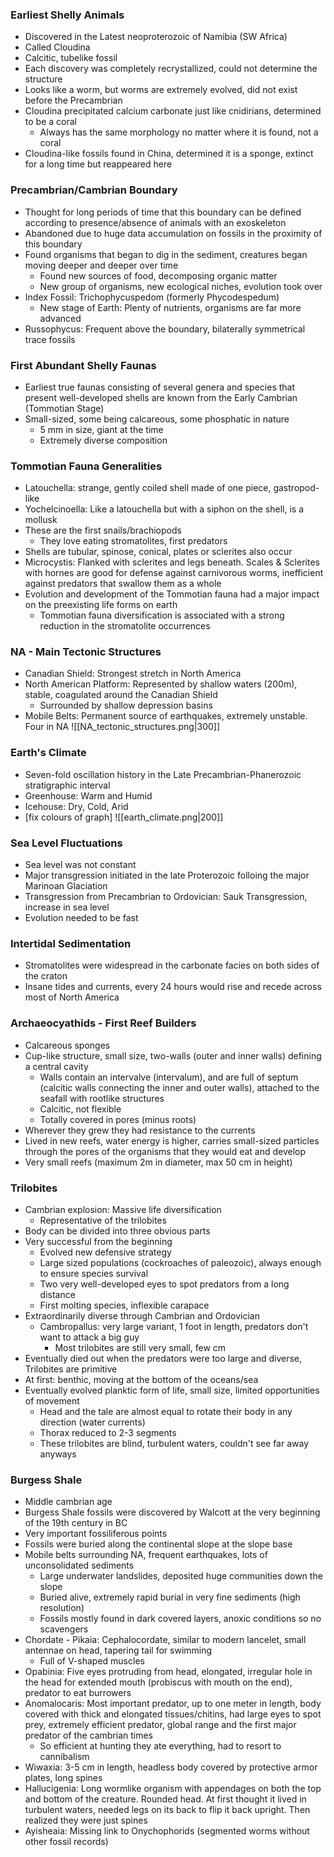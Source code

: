 ### Earliest Shelly Animals
 - Discovered in the Latest neoproterozoic of Namibia (SW Africa)
 - Called Cloudina
 - Calcitic, tubelike fossil
 - Each discovery was completely recrystallized, could not determine the structure
 - Looks like a worm, but worms are extremely evolved, did not exist before the Precambrian
 - Cloudina precipitated calcium carbonate just like cnidirians, determined to be a coral
	 - Always has the same morphology no matter where it is found, not a coral
 - Cloudina-like fossils found in China, determined it is a sponge, extinct for a long time but reappeared here

### Precambrian/Cambrian Boundary
 - Thought for long periods of time that this boundary can be defined according to presence/absence of animals with an exoskeleton
 - Abandoned due to huge data accumulation on fossils in the proximity of this boundary
 - Found organisms that began to dig in the sediment, creatures began moving deeper and deeper over time
	 - Found new sources of food, decomposing organic matter
	 - New group of organisms, new ecological niches, evolution took over
 - Index Fossil: Trichophycuspedom (formerly Phycodespedum)
	 - New stage of Earth: Plenty of nutrients, organisms are far more advanced
 - Russophycus: Frequent above the boundary, bilaterally symmetrical trace fossils

### First Abundant Shelly Faunas
 - Earliest true faunas consisting of several genera and species that present well-developed shells are known from the Early Cambrian (Tommotian Stage)
 - Small-sized, some being calcareous, some phosphatic in nature
	 - 5 mm in size, giant at the time
	 - Extremely diverse composition

### Tommotian Fauna Generalities
 - Latouchella: strange, gently coiled shell made of one piece, gastropod-like
 - Yochelcinoella: Like a latouchella but with a siphon on the shell, is a mollusk
 - These are the first snails/brachiopods
	 - They love eating stromatolites, first predators
 - Shells are tubular, spinose, conical, plates or sclerites also occur
 - Microcystis: Flanked with sclerites and legs beneath. Scales & Sclerites with hornes are good for defense against carnivorous worms, inefficient against predators that swallow them as a whole
 - Evolution and development of the Tommotian fauna had a major impact on the preexisting life forms on earth
	 - Tommotian fauna diversification is associated with a strong reduction in the stromatolite occurrences

### NA - Main Tectonic Structures
 - Canadian Shield: Strongest stretch in North America
 - North American Platform: Represented by shallow waters (200m), stable, coagulated around the Canadian Shield
	 - Surrounded by shallow depression basins
 - Mobile Belts: Permanent source of earthquakes, extremely unstable. Four in NA
![[NA_tectonic_structures.png|300]]

### Earth's Climate
 - Seven-fold oscillation history in the Late Precambrian-Phanerozoic stratigraphic interval
 - Greenhouse: Warm and Humid
 - Icehouse: Dry, Cold, Arid
 - [fix colours of graph]
![[earth_climate.png|200]]

### Sea Level Fluctuations
 - Sea level was not constant
 - Major transgression initiated in the late Proterozoic folloing the major Marinoan Glaciation
 - Transgression from Precambrian to Ordovician: Sauk Transgression, increase in sea level
 - Evolution needed to be fast

### Intertidal Sedimentation
 - Stromatolites were widespread in the carbonate facies on both sides of the craton
 - Insane tides and currents, every 24 hours would rise and recede across most of North America

### Archaeocyathids - First Reef Builders
 - Calcareous sponges
 - Cup-like structure, small size, two-walls (outer and inner walls) defining a central cavity
	 - Walls contain an intervalve (intervalum), and are full of septum (calcitic walls connecting the inner and outer walls), attached to the seafall with rootlike structures
	 - Calcitic, not flexible
	 - Totally covered in pores (minus roots)
 - Wherever they grew they had resistance to the currents
 - Lived in new reefs, water energy is higher, carries small-sized particles through the pores of the organisms that they would eat and develop
 - Very small reefs (maximum 2m in diameter, max 50 cm in height)

### Trilobites
 - Cambrian explosion: Massive life diversification
	 - Representative of the trilobites
 - Body can be divided into three obvious parts
 - Very successful from the beginning
	 - Evolved new defensive strategy
	 - Large sized populations (cockroaches of paleozoic), always enough to ensure species survival
	 - Two very well-developed eyes to spot predators from a long distance
	 - First molting species, inflexible carapace
 - Extraordinarily diverse through Cambrian and Ordovician
	 - Cambropallus: very large variant, 1 foot in length, predators don't want to attack a big guy
		 - Most trilobites are still very small, few cm
 - Eventually died out when the predators were too large and diverse, Trilobites are primitive
 - At first: benthic, moving at the bottom of the oceans/sea
 - Eventually evolved planktic form of life, small size, limited opportunities of movement
	 - Head and the tale are almost equal to rotate their body in any direction (water currents)
	 - Thorax reduced to 2-3 segments
	 - These trilobites are blind, turbulent waters, couldn't see far away anyways

### Burgess Shale
 - Middle cambrian age
 - Burgess Shale fossils were discovered by Walcott at the very beginning of the 19th century in BC
 - Very important fossiliferous points
 - Fossils were buried along the continental slope at the slope base
 - Mobile belts surrounding NA, frequent earthquakes, lots of unconsolidated sediments
	 - Large underwater landslides, deposited huge communities down the slope
	 - Buried alive, extremely rapid burial in very fine sediments (high resolution)
	 - Fossils mostly found in dark covered layers, anoxic conditions so no scavengers
 - Chordate - Pikaia: Cephalocordate, similar to modern lancelet, small antennae on head, tapering tail for swimming
	 - Full of V-shaped muscles
 - Opabinia: Five eyes protruding from head, elongated, irregular hole in the head for extended mouth (probiscus with mouth on the end), predator to eat burrowers
 - Anomalocaris: Most important predator, up to one meter in length, body covered with thick and elongated tissues/chitins, had large eyes to spot prey, extremely efficient predator, global range and the first major predator of the cambrian times
	 - So efficient at hunting they ate everything, had to resort to cannibalism
 - Wiwaxia: 3-5 cm in length, headless body covered by protective armor plates, long spines
 - Hallucigenia: Long wormlike organism with appendages on both the top and bottom of the creature. Rounded head. At first thought it lived in turbulent waters, needed legs on its back to flip it back upright. Then realized they were just spines
 - Ayisheaia: Missing link to Onychophorids (segmented worms without other fossil records)
